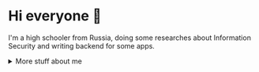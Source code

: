 # Hi everyone :wave:

I'm a high schooler from Russia, doing some researches about Information Security and writing backend for some apps.


<details>
<summary>
  More stuff about me
</summary>

## Quick overview


#### GitHub stats 
<a href="https://github.com/anuraghazra/github-readme-stats">
  <img align="center" src="https://github-readme-stats.anuraghazra1.vercel.app/api?username=justmarfix&show_icons=true&line_height=27&include_all_commits=true&theme=radical" alt="My github stats" />
</a>  


### What I do

I'm a backend developer and InfoSec specialist.

Right now I'm studying for my high school diploma, after that I'm going to study for a degree in Information Security at [HSE](https://www.hse.ru/en/).

## My skills 📜

### Application Development

- Python
- C#

### Languages 🌐

| Language      | Proficiency                                                               |
| ------------- | ------------------------------------------------------------------------- |
| Russian       | C2 (Native language)                                                      |
| English       | B2                                                                        |

## What I'm currently learning 📚

Math, InfoSec, cryptography, DevOps stuff.

</details>
